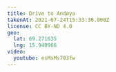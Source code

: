 ```yaml
---
title: Drive to Andøya
takenAt: 2021-07-24T15:33:30.000Z
license: CC BY-ND 4.0
geo:
  lat: 69.271635
  lng: 15.940966
video:
  youtube: esMxMs703fw
---
```

